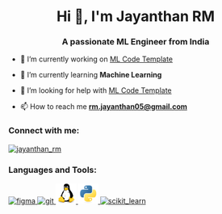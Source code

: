<h1 align="center">Hi 👋, I'm Jayanthan RM</h1>
<h3 align="center">A passionate ML Engineer from India</h3>

- 🔭 I’m currently working on [ML Code Template](https://github.com/JAYANTHAN05/ML-code-template-)

- 🌱 I’m currently learning **Machine Learning**

- 🤝 I’m looking for help with [ML Code Template](https://github.com/JAYANTHAN05/ML-code-template-)

- 📫 How to reach me **rm.jayanthan05@gmail.com**

<h3 align="left">Connect with me:</h3>
<p align="left">
<a href="https://www.leetcode.com/jayanthan_rm" target="blank"><img align="center" src="https://raw.githubusercontent.com/rahuldkjain/github-profile-readme-generator/master/src/images/icons/Social/leet-code.svg" alt="jayanthan_rm" height="30" width="40" /></a>
</p>

<h3 align="left">Languages and Tools:</h3>
<p align="left"> <a href="https://www.figma.com/" target="_blank" rel="noreferrer"> <img src="https://www.vectorlogo.zone/logos/figma/figma-icon.svg" alt="figma" width="40" height="40"/> </a> <a href="https://git-scm.com/" target="_blank" rel="noreferrer"> <img src="https://www.vectorlogo.zone/logos/git-scm/git-scm-icon.svg" alt="git" width="40" height="40"/> </a> <a href="https://www.linux.org/" target="_blank" rel="noreferrer"> <img src="https://raw.githubusercontent.com/devicons/devicon/master/icons/linux/linux-original.svg" alt="linux" width="40" height="40"/> </a> <a href="https://www.python.org" target="_blank" rel="noreferrer"> <img src="https://raw.githubusercontent.com/devicons/devicon/master/icons/python/python-original.svg" alt="python" width="40" height="40"/> </a> <a href="https://scikit-learn.org/" target="_blank" rel="noreferrer"> <img src="https://upload.wikimedia.org/wikipedia/commons/0/05/Scikit_learn_logo_small.svg" alt="scikit_learn" width="40" height="40"/> </a> </p>

